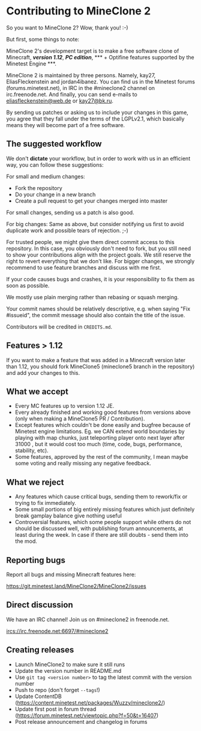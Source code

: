# Contributing to MineClone 2
So you want to MineClone 2?
Wow, thank you! :-)

But first, some things to note:

MineClone 2's development target is to make a free software clone of Minecraft,
***version 1.12***, ***PC edition***, *** + Optifine features supported by the Minetest Engine ***.

MineClone 2 is maintained by three persons. Namely, kay27, EliasFleckenstein and jordan4ibanez. You can find us
in the Minetest forums (forums.minetest.net), in IRC in the #mineclone2
channel on irc.freenode.net. And finally, you can send e-mails to
<eliasfleckenstein@web.de> or <kay27@bk.ru>.

By sending us patches or asking us to include your changes in this game,
you agree that they fall under the terms of the LGPLv2.1, which basically
means they will become part of a free software.

## The suggested workflow
We don't **dictate** your workflow, but in order to work with us in an efficient
way, you can follow these suggestions:

For small and medium changes:

* Fork the repository
* Do your change in a new branch
* Create a pull request to get your changes merged into master

For small changes, sending us a patch is also good.

For big changes: Same as above, but consider notifying us first to avoid
duplicate work and possible tears of rejection. ;-)

For trusted people, we might give them direct commit access to this
repository. In this case, you obviously don't need to fork, but you still
need to show your contributions align with the project goals. We still
reserve the right to revert everything that we don't like.
For bigger changes, we strongly recommend to use feature branches and
discuss with me first.

If your code causes bugs and crashes, it is your responsibility to fix them as soon as possible.

We mostly use plain merging rather than rebasing or squash merging.

Your commit names should be relatively descriptive, e.g. when saying "Fix #issueid", the commit message should also contain the title of the issue.

Contributors will be credited in `CREDITS.md`.

## Features > 1.12

If you want to make a feature that was added in a Minecraft version later than 1.12, you should fork MineClone5 (mineclone5 branch in the repository) and add your changes to this.

## What we accept

* Every MC features up to version 1.12 JE.
* Every already finished and working good features from versions above (only when making a MineClone5 PR / Contribution).
* Except features which couldn't be done easily and bugfree because of Minetest engine limitations. Eg. we CAN extend world boundaries by playing with map chunks, just teleporting player onto next layer after 31000 , but it would cost too much (time, code, bugs, performance, stability, etc).
* Some features, approved by the rest of the community, I mean maybe some voting and really missing any negative feedback.

## What we reject

* Any features which cause critical bugs, sending them to rework/fix or trying to fix immediately.
* Some small portions of big entirely missing features which just definitely break gamplay balance give nothing useful
* Controversial features, which some people support while others do not should be discussed well, with publishing forum announcements, at least during the week. In case if there are still doubts - send them into the mod.

## Reporting bugs
Report all bugs and missing Minecraft features here:

<https://git.minetest.land/MineClone2/MineClone2/issues>

## Direct discussion
We have an IRC channel! Join us on #mineclone2 in freenode.net.

<ircs://irc.freenode.net:6697/#mineclone2>

## Creating releases
* Launch MineClone2 to make sure it still runs
* Update the version number in README.md
* Use `git tag <version number>` to tag the latest commit with the version number
* Push to repo (don't forget `--tags`!)
* Update ContentDB (https://content.minetest.net/packages/Wuzzy/mineclone2/)
* Update first post in forum thread (https://forum.minetest.net/viewtopic.php?f=50&t=16407)
* Post release announcement and changelog in forums
